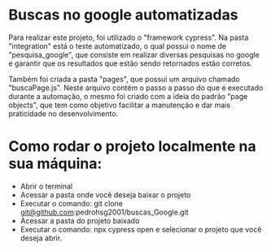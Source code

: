 # Buscas no google automatizadas
Para realizar este projeto, foi utilizado o "framework cypress". Na pasta "integration" está o teste automatizado, o qual possui o nome de "pesquisa_google", que consiste em realizar diversas pesquisas no google e garantir que os resultados que estão sendo retornados estão corretos.

Também foi criada a pasta "pages", que possui um arquivo chamado "buscaPage.js". Neste arquivo contém o passo a passo do que é executado durante a automação, o mesmo foi criado com a ideia do padrão "page objects", que tem como objetivo facilitar a manutenção e dar mais praticidade no desenvolvimento.


# Como rodar o projeto localmente na sua máquina:
- Abrir o terminal
- Acessar a pasta onde você deseja baixar o projeto
- Executar o comando: git clone git@github.com:pedrohsg2001/buscas_Google.git
- Acessar a pasta do projeto baixado
- Executar o comando: npx cypress open e selecionar o projeto que você deseja abrir.
